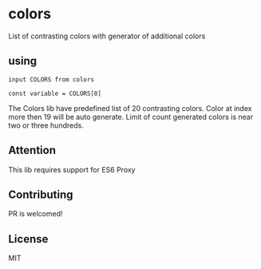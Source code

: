 # colors
List of contrasting colors with generator of additional colors

## using
```
input COLORS from colors

const variable = COLORS[0]
```

The Colors lib have predefined list of 20 contrasting colors. Color at index more then 19 will be auto generate. Limit of count generated colors is near two or three hundreds.

## Attention
This lib requires support for ES6 Proxy

## Contributing
PR is welcomed!

## License
MIT